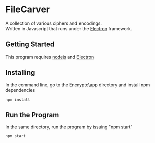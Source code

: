 # FileCarver
A collection of various ciphers and encodings. <br/>
Written in Javascript that runs under the [Electron](http://electron.atom.io/) framework.<br/>

## Getting Started
This program requires [nodejs](https://nodejs.org/en/) and [Electron](http://electron.atom.io/)

## Installing
In the command line, go to the Encrypto\app directory and install npm dependencies
```
npm install
```

## Run the Program
In the same directory, run the program by issuing "npm start"
```
npm start
```
